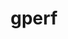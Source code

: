 ---
title: "gperf"
layout: cache
categories: [package, v2025.07.0]
meta: {"compilers": ["gcc@10.5.0", "gcc@11.1.0", "gcc@11.4.0", "gcc@13.3.0", "intel-oneapi-compilers@2025.1.0"], "num_specs": 5, "num_specs_by_stack": {"data-vis-sdk": 1, "developer-tools-aarch64-linux-gnu": 1, "developer-tools-x86_64_v3-linux-gnu": 1, "e4s": 1, "e4s-oneapi": 1, "hep": 1, "root": 5}, "oss": ["centos7", "rhel8", "ubuntu20.04", "ubuntu22.04"], "platforms": ["linux"], "stacks": ["data-vis-sdk", "developer-tools-aarch64-linux-gnu", "developer-tools-x86_64_v3-linux-gnu", "e4s", "e4s-oneapi", "hep", "root"], "targets": ["aarch64", "x86_64_v3"], "versions": ["3.1"]}
spec_details: [{"compiler": "gcc@13.3.0", "hash": "bnnsydck7tri67m45vn4jyhol6mzkwmo", "os": "rhel8", "platform": "linux", "size": "-", "stacks": ["developer-tools-aarch64-linux-gnu", "root"], "target": "aarch64", "variants": ["build_system=autotools", "patches:=3dd36db"], "versions": ["3.1"]}, {"compiler": "intel-oneapi-compilers@2025.1.0", "hash": "bylcqrrn5d3xuguh43kjs24ttvpffbiv", "os": "ubuntu22.04", "platform": "linux", "size": "-", "stacks": ["e4s-oneapi", "root"], "target": "x86_64_v3", "variants": ["build_system=autotools", "patches:=3dd36db"], "versions": ["3.1"]}, {"compiler": "gcc@11.4.0", "hash": "r55t6uvt3oisd7gosy7pyr6alzob4izn", "os": "ubuntu22.04", "platform": "linux", "size": "-", "stacks": ["e4s", "hep", "root"], "target": "x86_64_v3", "variants": ["build_system=autotools", "patches:=3dd36db"], "versions": ["3.1"]}, {"compiler": "gcc@11.1.0", "hash": "tc7jcmdoz25sv6pg2zsvlwqskwi35iij", "os": "ubuntu20.04", "platform": "linux", "size": "-", "stacks": ["data-vis-sdk", "root"], "target": "x86_64_v3", "variants": ["build_system=autotools", "patches:=3dd36db"], "versions": ["3.1"]}, {"compiler": "gcc@10.5.0", "hash": "tqeg6v53fnrybmuxb5aitrsff7hr336d", "os": "centos7", "platform": "linux", "size": "-", "stacks": ["developer-tools-x86_64_v3-linux-gnu", "root"], "target": "x86_64_v3", "variants": ["build_system=autotools", "patches:=3dd36db"], "versions": ["3.1"]}]
---